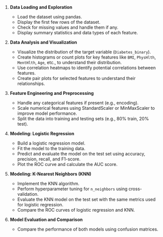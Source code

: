 1. **Data Loading and Exploration**
   - Load the dataset using pandas.
   - Display the first few rows of the dataset.
   - Check for missing values and handle them if any.
   - Display summary statistics and data types of each feature.

2. **Data Analysis and Visualization**
   - Visualize the distribution of the target variable (`Diabetes_binary`).
   - Create histograms or count plots for key features like `BMI`, `PhysHlth`, `MentHlth`, `Age`, etc., to understand their distribution.
   - Use correlation heatmaps to identify potential correlations between features.
   - Create pair plots for selected features to understand their relationships.

3. **Feature Engineering and Preprocessing**
   - Handle any categorical features if present (e.g., encoding).
   - Scale numerical features using StandardScaler or MinMaxScaler to improve model performance.
   - Split the data into training and testing sets (e.g., 80% train, 20% test).

4. **Modeling: Logistic Regression**
   - Build a logistic regression model.
   - Fit the model to the training data.
   - Predict and evaluate the model on the test set using accuracy, precision, recall, and F1-score.
   - Plot the ROC curve and calculate the AUC score.

5. **Modeling: K-Nearest Neighbors (KNN)**
   - Implement the KNN algorithm.
   - Perform hyperparameter tuning for `n_neighbors` using cross-validation.
   - Evaluate the KNN model on the test set with the same metrics used for logistic regression.
   - Compare the ROC curves of logistic regression and KNN.

6. **Model Evaluation and Comparison**
   - Compare the performance of both models using confusion matrices.
